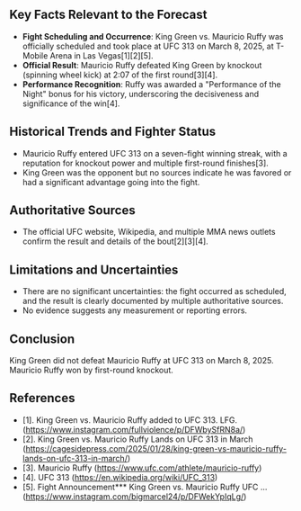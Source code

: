 ## Key Facts Relevant to the Forecast

- **Fight Scheduling and Occurrence**: King Green vs. Mauricio Ruffy was officially scheduled and took place at UFC 313 on March 8, 2025, at T-Mobile Arena in Las Vegas[1][2][5].
- **Official Result**: Mauricio Ruffy defeated King Green by knockout (spinning wheel kick) at 2:07 of the first round[3][4].
- **Performance Recognition**: Ruffy was awarded a "Performance of the Night" bonus for his victory, underscoring the decisiveness and significance of the win[4].

## Historical Trends and Fighter Status

- Mauricio Ruffy entered UFC 313 on a seven-fight winning streak, with a reputation for knockout power and multiple first-round finishes[3].
- King Green was the opponent but no sources indicate he was favored or had a significant advantage going into the fight.

## Authoritative Sources

- The official UFC website, Wikipedia, and multiple MMA news outlets confirm the result and details of the bout[2][3][4].

## Limitations and Uncertainties

- There are no significant uncertainties: the fight occurred as scheduled, and the result is clearly documented by multiple authoritative sources.
- No evidence suggests any measurement or reporting errors.

## Conclusion

King Green did not defeat Mauricio Ruffy at UFC 313 on March 8, 2025. Mauricio Ruffy won by first-round knockout.

## References

- [1]. King Green vs. Mauricio Ruffy added to UFC 313. LFG. (https://www.instagram.com/fullviolence/p/DFWbySfRN8a/)
- [2]. King Green vs. Mauricio Ruffy Lands on UFC 313 in March (https://cagesidepress.com/2025/01/28/king-green-vs-mauricio-ruffy-lands-on-ufc-313-in-march/)
- [3]. Mauricio Ruffy (https://www.ufc.com/athlete/mauricio-ruffy)
- [4]. UFC 313 (https://en.wikipedia.org/wiki/UFC_313)
- [5]. Fight Announcement*** King Green vs. Mauricio Ruffy UFC ... (https://www.instagram.com/bigmarcel24/p/DFWekYpIqLg/)
